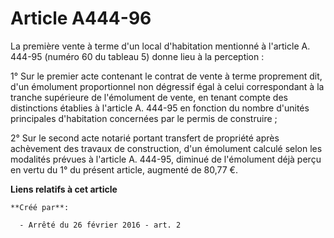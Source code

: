# Article A444-96

La première vente à terme d'un local d'habitation mentionné à l'article A. 444-95 (numéro 60 du tableau 5) donne lieu à la
perception : 

1° Sur le premier acte contenant le contrat de vente à terme proprement dit, d'un émolument proportionnel non dégressif égal
à celui correspondant à la tranche supérieure de l'émolument de vente, en tenant compte des distinctions établies à l'article
A. 444-95 en fonction du nombre d'unités principales d'habitation concernées par le permis de construire ; 

2° Sur le second acte notarié portant transfert de propriété après achèvement des travaux de construction, d'un émolument
calculé selon les modalités prévues à l'article A. 444-95, diminué de l'émolument déjà perçu en vertu du 1° du présent
article, augmenté de 80,77 €.

**Liens relatifs à cet article**

	**Créé par**:

	  - Arrêté du 26 février 2016 - art. 2
